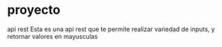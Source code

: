 # proyecto
api rest
Esta es una api rest que te permite realizar variedad de inputs, y retornar valores en mayusculas
